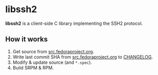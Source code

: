 # libssh2

**libssh2** is a client-side C library implementing the SSH2 protocol.

## How it works

1. Get source from [src.fedoraproject.org](https://src.fedoraproject.org/rpms/libssh2).
2. Write last commit SHA from [src.fedoraproject.org](https://src.fedoraproject.org/rpms/libssh2) to [CHANGELOG](CHANGELOG).
3. Modify & update source (and `*.spec`).
4. Build SRPM & RPM.
